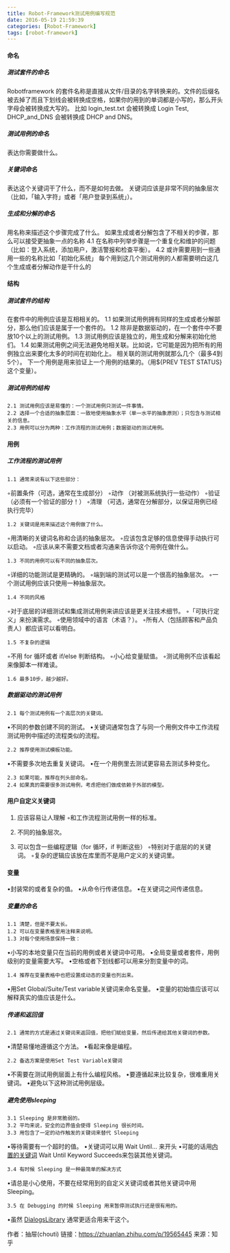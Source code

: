```yaml
---
title: Robot-Framework测试用例编写规范
date: 2016-05-19 21:59:39
categories: [Robot-Framework]
tags: [robot-framework]
---
```


#### 命名
##### 测试套件的命名
Robotframework 的套件名称是直接从文件/目录的名字转换来的。文件的后缀名被去掉了而且下划线会被转换成空格，如果你的用到的单词都是小写的，那么开头字母会被转换成大写的。
比如 login_test.txt 会被转换成 Login Test, DHCP_and_DNS 会被转换成 DHCP and DNS。

<!--more-->

##### 测试用例的命名
表达你需要做什么。

##### 关键词命名
表达这个关键词干了什么，而不是如何去做。
关键词应该是非常不同的抽象层次（比如，「输入字符」或者「用户登录到系统」）。

##### 生成和分解的命名
用名称来描述这个步骤完成了什么。
如果生成或者分解包含了不相关的步骤，那么可以接受更抽象一点的名称
    4.1 在名称中列举步骤是一个重复化和维护的问题（比如：登入系统，添加用户，激活警报和检查平衡）。
    4.2 或许需要用到一些通用一些的名称比如「初始化系统」
每个用到这几个测试用例的人都需要明白这几个生成或者分解动作是干什么的

#### 结构
##### 测试套件的结构
在套件中的用例应该是互相相关的。
    1.1 如果测试用例拥有同样的生成或者分解部分，那么他们应该是属于一个套件的。
    1.2 除非是数据驱动的，在一个套件中不要放10个以上的测试用例。
    1.3 测试用例应该是独立的，用生成和分解来初始化他们。
    1.4 如果测试用例之间无法避免地相关联。比如说，它可能是因为把所有的用例独立出来要化太多的时间在初始化上。
        相关联的测试用例就那么几个（最多4到5个）。
        下一个用例是用来验证上一个用例的结果的。（用${PREV TEST STATUS} 这个变量）。

##### 测试用例的结构
    2.1 测试用例应该是易懂的：一个测试用例只测试一件事情。
    2.2 选择一个合适的抽象层面：一致地使用抽象水平（单一水平的抽象原则）；只包含与测试相关的信息。
    2.3 用例可以分为两种：工作流程的测试用例；数据驱动的测试用例。

#### 用例
##### 工作流程的测试用例
    1.1 通常来说有以下这些部分：
◦前置条件（可选，通常在生成部分）
◦动作 （对被测系统执行一些动作）
◦验证 （必须有一个验证的部分！）
◦清理 （可选，通常在分解部分，以保证用例已经执行完毕）

    1.2 关键词是用来描述这个用例做了什么。
◦用清晰的关键词名称和合适的抽象层次。
◦应该包含足够的信息使得手动执行可以启动。
◦应该从来不需要文档或者沟通来告诉你这个用例在做什么。

    1.3 不同的用例可以有不同的抽象层次。
◦详细的功能测试是更精确的。
◦端到端的测试可以是一个很高的抽象层次。
◦一个测试用例应该只使用一种抽象层次。

    1.4 不同的风格
◦对于底层的详细测试和集成测试用例来讲应该是更关注技术细节。
◦「可执行定义」来扮演需求。
◦使用领域中的语言（术语？）。
◦所有人（包括顾客和产品负责人）都应该可以看明白。

    1.5 不复杂的逻辑
◦不用 for 循环或者 if/else 判断结构。
◦小心给变量赋值。
◦测试用例不应该看起来像脚本一样难读。

    1.6 最多10步，越少越好。

##### 数据驱动的测试用例
    2.1 每个测试用例有一个高层次的关键词。
•不同的参数创建不同的测试。
•关键词通常包含了与同一个用例文件中工作流程测试用例中描述的流程类似的流程。

    2.2 推荐使用测试模板功能。
•不需要多次地去重复关键词。
•在一个用例里去测试更容易去测试多种变化。

    2.3 如果可能，推荐在列头部命名。
    2.4 如果真的需要很多测试用例，考虑把他们做成依赖于外部的模型。

#### 用户自定义关键词
1. 应该容易让人理解
◦和工作流程测试用例一样的标准。

2. 不同的抽象层次。
3. 可以包含一些编程逻辑（for 循环，if 判断这些）
◦特别对于底层的的关键词。
◦复杂的逻辑应该放在库里而不是用户定义的关键词里。

#### 变量
•封装常的或者复杂的值。
•从命令行传递信息。
•在关键词之间传递信息。
##### 变量的命名
    1.1 清楚，但是不要太长。
    1.2 可以在变量表格里用注释来说明。
    1.3 对每个使用场景保持一致：
•小写的本地变量只在当前的用例或者关键词中可用。
•全局变量或者套件，用例级别的变量需要大写。
•空格或者下划线都可以用来分割变量中的词。

    1.4 推荐在变量表格中也把设置成动态的变量也列出来。
•用Set Global/Suite/Test variable关键词来命名变量。
•变量的初始值应该可以解释真实的值应该是什么。

##### 传递和返回值
    2.1 通常的方式是通过关键词来返回值，把他们赋给变量，然后传递给其他关键词的参数。
•清楚易懂地遵循这个方法。
•看起来像是编程。

    2.2 备选方案是使用Set Test Variable关键词
•不需要在测试用例层面上有什么编程风格。
•要遵循起来比较复杂，很难重用关键词。
•避免以下这种测试用例层级。

##### 避免使用sleeping
    3.1 Sleeping 是非常脆弱的。
    3.2 平均来说，安全的边界值会使得 Sleeping 很长时间。
    3.3 用包含了一定的动作触发的关键词来替代 Sleeping
•等待需要有一个超时的值。
•关键词可以用 Wait Until… 来开头
•可能的话用[内置的关键词](https://code.google.com/p/robotframework/wiki/BuiltInLibrary) Wait Until Keyword Succeeds来包装其他关键词。

    3.4 有时候 Sleeping 是一种最简单的解决方式
•请总是小心使用，不要在经常用到的自定义关键词或者其他关键词中用 Sleeping。

    3.5 在 Debugging 的时候 Sleeping 用来暂停测试执行还是很有用的。
•虽然 [DialogsLibrary](https://code.google.com/p/robotframework/wiki/DialogsLibrary) 通常更适合用来干这个。



作者：抽屉(chouti)
链接：https://zhuanlan.zhihu.com/p/19565445
来源：知乎
